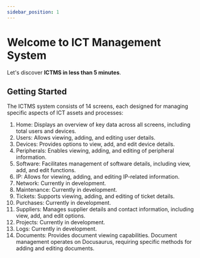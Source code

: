 ```yaml
---
sidebar_position: 1
---
```


# Welcome to ICT Management System

Let's discover **ICTMS in less than 5 minutes**.

## Getting Started

The ICTMS system consists of 14 screens, each designed for managing specific aspects of ICT assets and processes:

1. Home: Displays an overview of key data across all screens, including total users and devices.
2. Users: Allows viewing, adding, and editing user details.
3. Devices: Provides options to view, add, and edit device details.
4. Peripherals: Enables viewing, adding, and editing of peripheral information.
5. Software: Facilitates management of software details, including view, add, and edit functions.
6. IP: Allows for viewing, adding, and editing IP-related information.
7. Network: Currently in development.
8. Maintenance: Currently in development.
9. Tickets: Supports viewing, adding, and editing of ticket details.
10. Purchases: Currently in development.
11. Suppliers: Manages supplier details and contact information, including view, add, and edit options.
12. Projects: Currently in development.
13. Logs: Currently in development.
14. Documents: Provides document viewing capabilities. Document management operates on Docusaurus, requiring specific methods for adding and editing documents.
